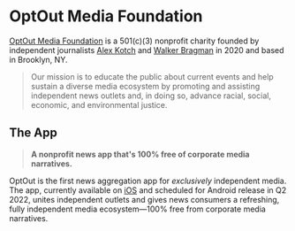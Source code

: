 # OptOut Media Foundation

[OptOut Media Foundation](https://www.optout.news/about/) is a 501(c)(3) nonprofit charity founded by independent journalists [Alex Kotch](https://twitter.com/alexkotch) and [Walker Bragman](https://twitter.com/walkerbragman) in 2020 and based in Brooklyn, NY.

> Our mission is to educate the public about current events and help sustain a diverse media ecosystem by promoting and assisting independent news outlets and, in doing so, advance racial, social, economic, and environmental justice.

## The App

> **A nonprofit news app that's 100% free of corporate media narratives.**

OptOut is the first news aggregation app for *exclusively* independent media. The app, currently available on [iOS](https://apps.apple.com/app/apple-store/id1531008271?pt=122072704&ct=GitHub%20README&mt=8) and scheduled for Android release in Q2 2022, unites independent outlets and gives news consumers a refreshing, fully independent media ecosystem—100% free from corporate media narratives.
